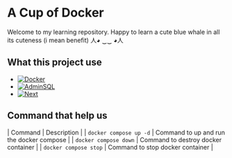 # A Cup of Docker
Welcome to my learning repository. Happy to learn a cute blue whale in all its cuteness (i mean benefit) 人◕ ‿‿ ◕人

## What this project use
* [![Docker][Docker-img]][Docker-url]
* [![AdminSQL][PHPMyAdmin]][PHPMyAdmin-url]
* [![Next][Next.js]][Next-url]

## Command that help us
| Command | Description |
| `docker compose up -d` | Command to up and run the docker compose |
| `docker compose down` | Command to destroy docker container |
| `docker compose stop` | Command to stop docker container |


<!-- MARKDOWN LINKS & IMAGES -->
<!-- https://www.markdownguide.org/basic-syntax/#reference-style-links -->
[Docker-img]: https://img.shields.io/badge/Docker-%230077B5.svg?&style=for-the-badge&logo=docker&logoColor=white
[Docker-url]: https://www.docker.com/

[Next.js]: https://img.shields.io/badge/NextJS-000000?style=for-the-badge&logo=next.js&logoColor=white
[Next-url]: https://nextjs.org/

[PHPMyAdmin]: https://img.shields.io/badge/PHP%20My%20Admin-E28743?style=for-the-badge&logo=phpmyadmin&logoColor=white
[PHPMyAdmin-url]: https://hub.docker.com/r/phpmyadmin/phpmyadmin/
